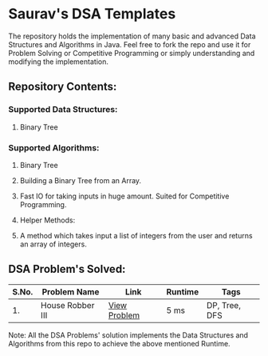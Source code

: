 # Saurav's DSA Templates

The repository holds the implementation of many basic and advanced Data Structures and Algorithms in Java. Feel free to fork the repo and use
it for Problem Solving or Competitive Programming or simply understanding and modifying the implementation.

## Repository Contents:

### Supported Data Structures:

1. Binary Tree

### Supported Algorithms:

1. Binary Tree
  1. Building a Binary Tree from an Array.

2. Fast IO for taking inputs in huge amount. Suited for Competitive Programming.

3. Helper Methods:
  1. A method which takes input a list of integers from the user and returns an array of integers.


## DSA Problem's Solved:

| S.No. | Problem Name | Link | Runtime | Tags |
| ----- | ------------ | ---- | ------- | ---- |
| 1.    | House Robber III | [View Problem](https://leetcode.com/problems/house-robber-iii/description/) | 5 ms | DP, Tree, DFS |

Note: All the DSA Problems' solution implements the Data Structures and Algorithms from this repo to achieve the above mentioned Runtime.
